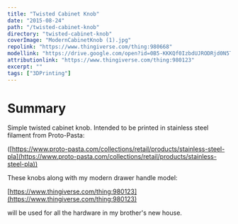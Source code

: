 ```yaml
---
title: "Twisted Cabinet Knob"
date: "2015-08-24"
path: "/twisted-cabinet-knob"
directory: "twisted-cabinet-knob"
coverImage: "ModernCabinetKnob (1).jpg"
repolink: "https://www.thingiverse.com/thing:980668"
modellink: "https://drive.google.com/open?id=0B5-KKKQf0IzbdUJRODRjd0N5T3c"
attributionlink: "https://www.thingiverse.com/thing:980123"
excerpt: ""
tags: ["3DPrinting"]
---
```


# Summary

Simple twisted cabinet knob. Intended to be printed in stainless steel filament from Proto-Pasta:

([https://www.proto-pasta.com/collections/retail/products/stainless-steel-pla](https://www.proto-pasta.com/collections/retail/products/stainless-steel-pla))

These knobs along with my modern drawer handle model:

[https://www.thingiverse.com/thing:980123](https://www.thingiverse.com/thing:980123)

will be used for all the hardware in my brother's new house.
